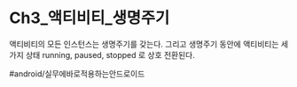 # Ch3_액티비티_생명주기
액티비티의 모든 인스턴스는 생명주기를 갖는다. 그리고 생명주기 동안에 액티비티는 세 가지 상태 running, paused, stopped 로 상호 전환된다.



#android/실무에바로적용하는안드로이드